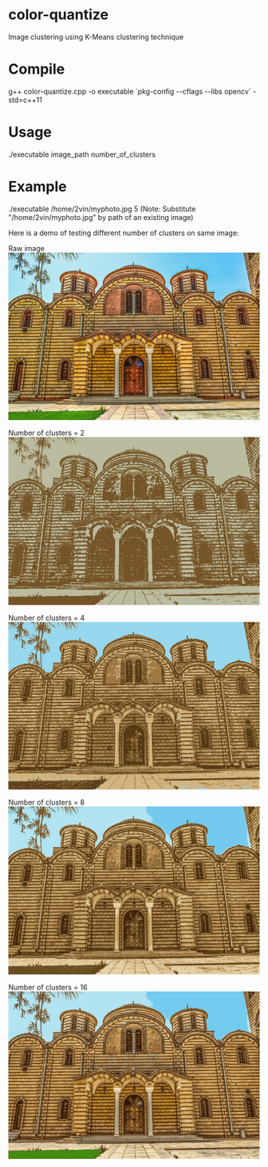 # color-quantize
Image clustering using K-Means clustering technique

# Compile
g++ color-quantize.cpp -o executable \`pkg-config --cflags --libs opencv\` -std=c++11

# Usage
./executable image_path number_of_clusters

# Example
./executable /home/2vin/myphoto.jpg 5
(Note: Substitute "/home/2vin/myphoto.jpg" by path of an existing image)

Here is a demo of testing different number of clusters on same image:

Raw image    
![alt text](https://github.com/2vin/color-quantize/blob/master/data/test.jpg)

Number of clusters = 2    
![alt text](https://github.com/2vin/color-quantize/blob/master/data/result_2.jpg)

Number of clusters = 4    
![alt text](https://github.com/2vin/color-quantize/blob/master/data/result_4.jpg)

Number of clusters = 8    
![alt text](https://github.com/2vin/color-quantize/blob/master/data/result_8.jpg)

Number of clusters = 16    
![alt text](https://github.com/2vin/color-quantize/blob/master/data/result_16.jpg)

